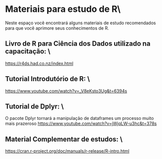 # Materiais para estudo de R\
Neste espaço você encontrará alguns materiais de estudo recomendados para que você aprimore seus conhecimentos de R.


## Livro de R para Ciência dos Dados utilizado na capacitação: \
https://r4ds.had.co.nz/index.html


## Tutorial Introdutório de R: \ 
https://www.youtube.com/watch?v=_V8eKsto3Ug&t=6394s


## Tutorial de Dplyr: \ 
O pacote Dplyr tornará a manipulação de dataframes um processo muito mais prazeroso
https://www.youtube.com/watch?v=jWjqLW-u3hc&t=378s


## Material Complementar de estudos: \
https://cran.r-project.org/doc/manuals/r-release/R-intro.html